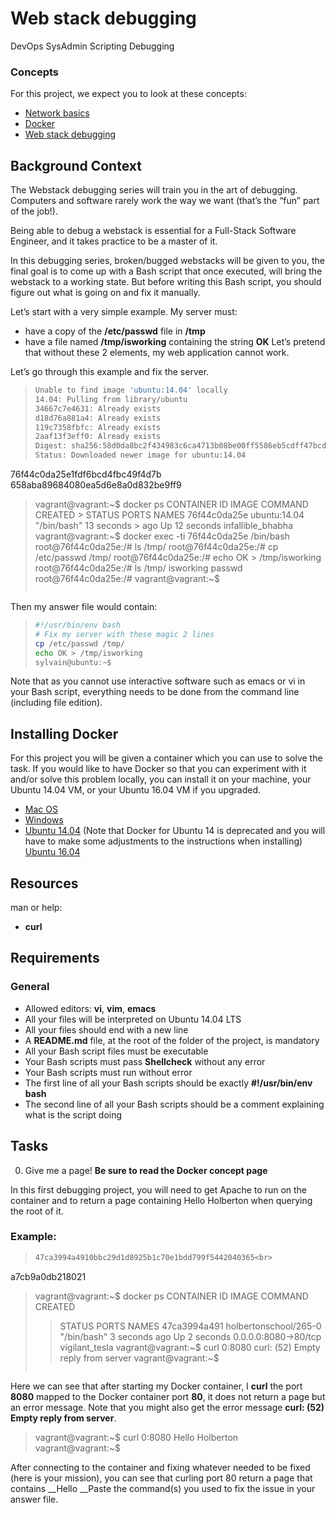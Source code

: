 # Web stack debugging
DevOps  SysAdmin  Scripting  Debugging

### Concepts
For this project, we expect you to look at these concepts:
- [Network basics](https://intranet.alxswe.com/concepts/33)
- [Docker](https://intranet.alxswe.com/concepts/65)
- [Web stack debugging](https://intranet.alxswe.com/concepts/68)

## Background Context
The Webstack debugging series will train you in the art of debugging. Computers and software rarely work the way we want (that’s the “fun” part of the job!).

Being able to debug a webstack is essential for a Full-Stack Software Engineer, and it takes practice to be a master of it.

In this debugging series, broken/bugged webstacks will be given to you, the final goal is to come up with a Bash script that once executed, will bring the webstack to a working state. But before writing this Bash script, you should figure out what is going on and fix it manually.

Let’s start with a very simple example. My server must:

- have a copy of the __/etc/passwd__ file in __/tmp__
- have a file named __/tmp/isworking__ containing the string __OK__
Let’s pretend that without these 2 elements, my web application cannot work.

Let’s go through this example and fix the server.

> ```bash vagrant@vagrant:~$ docker run -d -ti ubuntu:14.04
> Unable to find image 'ubuntu:14.04' locally
> 14.04: Pulling from library/ubuntu
> 34667c7e4631: Already exists
> d18d76a881a4: Already exists
> 119c7358fbfc: Already exists
> 2aaf13f3eff0: Already exists
> Digest: sha256:58d0da8bc2f434983c6ca4713b08be00ff5586eb5cdff47bcde4b<br>2e88fd40f88
> Status: Downloaded newer image for ubuntu:14.04
76f44c0da25e1fdf6bcd4fbc49f4d7b<br>658aba89684080ea5d6e8a0d832be9ff9
> vagrant@vagrant:~$ docker ps
> CONTAINER ID        IMAGE               COMMAND             CREATED        >      STATUS              PORTS               NAMES
> 76f44c0da25e        ubuntu:14.04        "/bin/bash"         13 seconds > ago      Up 12 seconds                           infallible_bhabha
> vagrant@vagrant:~$ docker exec -ti 76f44c0da25e /bin/bash
> root@76f44c0da25e:/# ls /tmp/
> root@76f44c0da25e:/# cp /etc/passwd /tmp/
> root@76f44c0da25e:/# echo OK > /tmp/isworking
> root@76f44c0da25e:/# ls /tmp/
> isworking  passwd
> root@76f44c0da25e:/#
> vagrant@vagrant:~$
> ```

Then my answer file would contain:

> ```bash sylvain@ubuntu:~$ cat answerfile
> #!/usr/bin/env bash
> # Fix my server with these magic 2 lines
> cp /etc/passwd /tmp/
> echo OK > /tmp/isworking
> sylvain@ubuntu:~$
> ```
Note that as you cannot use interactive software such as emacs or vi in your Bash script, everything needs to be done from the command line (including file edition).

## Installing Docker
For this project you will be given a container which you can use to solve the task. If you would like to have Docker so that you can experiment with it and/or solve this problem locally, you can install it on your machine, your Ubuntu 14.04 VM, or your Ubuntu 16.04 VM if you upgraded.

- [Mac OS](https://intranet.alxswe.com/rltoken/wuCgR0pVioCnvtMKTeMgdQ)
- [Windows](https://intranet.alxswe.com/rltoken/9nVKpuQIDJhZoLP4mZmbRA)
- [Ubuntu 14.04](https://intranet.alxswe.com/rltoken/crVTooJdN8U8wATMvG2-og) (Note that Docker for Ubuntu 14 is deprecated and you will have to make some adjustments to the instructions when installing)
[Ubuntu 16.04](https://intranet.alxswe.com/rltoken/wTjFrD8iy96EZW9MFYwa9Q)

## Resources
man or help:
 - __curl__

## Requirements
### General
- Allowed editors: __vi__, __vim__, __emacs__
- All your files will be interpreted on Ubuntu 14.04 LTS
- All your files should end with a new line
- A __README.md__ file, at the root of the folder of the project, is mandatory
- All your Bash script files must be executable
- Your Bash scripts must pass __Shellcheck__ without any error
- Your Bash scripts must run without error
- The first line of all your Bash scripts should be exactly __#!/usr/bin/env bash__
- The second line of all your Bash scripts should be a comment explaining what is the script doing

## Tasks
0. Give me a page!
**Be sure to read the Docker concept page**

In this first debugging project, you will need to get Apache to run on the container and to return a page containing Hello Holberton when querying the root of it.

### Example:

> ```bash vagrant@vagrant:~$ docker run -p 8080:80 -d -it > holbertonschool/265-0
> 47ca3994a4910bbc29d1d8925b1c70e1bdd799f5442040365<br>
a7cb9a0db218021
> vagrant@vagrant:~$ docker ps
> CONTAINER ID        IMAGE                   COMMAND             CREATED     
>> STATUS              PORTS                  NAMES
> 47ca3994a491        holbertonschool/265-0   "/bin/bash"         3
> seconds ago       Up 2 seconds        0.0.0.0:8080->80/tcp
> vigilant_tesla
> vagrant@vagrant:~$ curl 0:8080
> curl: (52) Empty reply from server
> vagrant@vagrant:~$
> ```

Here we can see that after starting my Docker container, I __curl__ the port __8080__ mapped to the Docker container port __80__, it does not return a page but an error message. Note that you might also get the error message __curl: (52) Empty reply from server__.

> vagrant@vagrant:~$ curl 0:8080
> Hello Holberton
> vagrant@vagrant:~$

After connecting to the container and fixing whatever needed to be fixed (here is your mission), you can see that curling port 80 return a page that contains __Hello __Paste the command(s) you used to fix the issue in your answer file.
